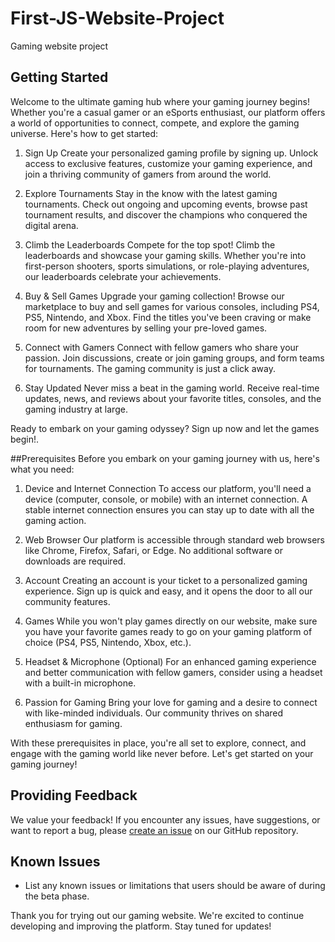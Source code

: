 # First-JS-Website-Project
Gaming website project
## Getting Started
Welcome to the ultimate gaming hub where your gaming journey begins! Whether you're a casual gamer or an eSports enthusiast, our platform offers a world of opportunities to connect, compete, and explore the gaming universe. Here's how to get started:

1. Sign Up
Create your personalized gaming profile by signing up. Unlock access to exclusive features, customize your gaming experience, and join a thriving community of gamers from around the world.

2. Explore Tournaments
Stay in the know with the latest gaming tournaments. Check out ongoing and upcoming events, browse past tournament results, and discover the champions who conquered the digital arena.

3. Climb the Leaderboards
Compete for the top spot! Climb the leaderboards and showcase your gaming skills. Whether you're into first-person shooters, sports simulations, or role-playing adventures, our leaderboards celebrate your achievements.

4. Buy & Sell Games
Upgrade your gaming collection! Browse our marketplace to buy and sell games for various consoles, including PS4, PS5, Nintendo, and Xbox. Find the titles you've been craving or make room for new adventures by selling your pre-loved games.

5. Connect with Gamers
Connect with fellow gamers who share your passion. Join discussions, create or join gaming groups, and form teams for tournaments. The gaming community is just a click away.

6. Stay Updated
Never miss a beat in the gaming world. Receive real-time updates, news, and reviews about your favorite titles, consoles, and the gaming industry at large.

Ready to embark on your gaming odyssey? Sign up now and let the games begin!. 




##Prerequisites
Before you embark on your gaming journey with us, here's what you need:

1. Device and Internet Connection
To access our platform, you'll need a device (computer, console, or mobile) with an internet connection. A stable internet connection ensures you can stay up to date with all the gaming action.

2. Web Browser
Our platform is accessible through standard web browsers like Chrome, Firefox, Safari, or Edge. No additional software or downloads are required.

3. Account
Creating an account is your ticket to a personalized gaming experience. Sign up is quick and easy, and it opens the door to all our community features.

4. Games
While you won't play games directly on our website, make sure you have your favorite games ready to go on your gaming platform of choice (PS4, PS5, Nintendo, Xbox, etc.).

5. Headset & Microphone (Optional)
For an enhanced gaming experience and better communication with fellow gamers, consider using a headset with a built-in microphone.

6. Passion for Gaming
Bring your love for gaming and a desire to connect with like-minded individuals. Our community thrives on shared enthusiasm for gaming.

With these prerequisites in place, you're all set to explore, connect, and engage with the gaming world like never before. Let's get started on your gaming journey!




## Providing Feedback

We value your feedback! If you encounter any issues, have suggestions, or want to report a bug, please [create an issue](https://github.com/your-username/your-gaming-website/issues) on our GitHub repository.



## Known Issues

- List any known issues or limitations that users should be aware of during the beta phase.

Thank you for trying out our gaming website. We're excited to continue developing and improving the platform. Stay tuned for updates!
